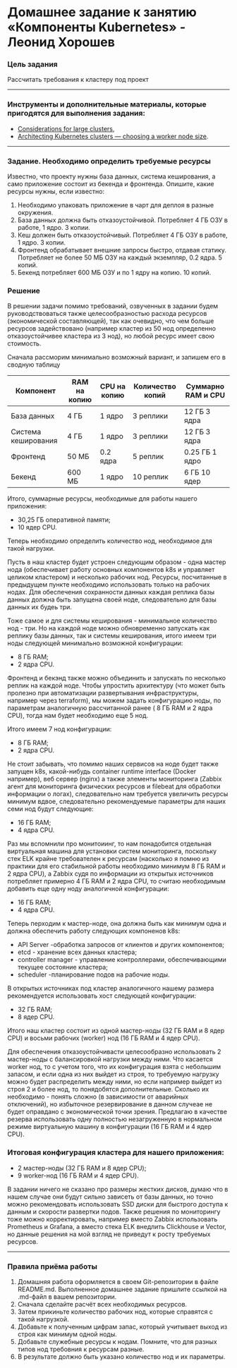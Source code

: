# Домашнее задание к занятию «Компоненты Kubernetes» - Леонид Хорошев

### Цель задания

Рассчитать требования к кластеру под проект

------

### Инструменты и дополнительные материалы, которые пригодятся для выполнения задания:

- [Considerations for large clusters](https://kubernetes.io/docs/setup/best-practices/cluster-large/),
- [Architecting Kubernetes clusters — choosing a worker node size](https://learnk8s.io/kubernetes-node-size).

------

### Задание. Необходимо определить требуемые ресурсы
Известно, что проекту нужны база данных, система кеширования, а само приложение состоит из бекенда и фронтенда. Опишите, какие ресурсы нужны, если известно:

1. Необходимо упаковать приложение в чарт для деплоя в разные окружения. 
2. База данных должна быть отказоустойчивой. Потребляет 4 ГБ ОЗУ в работе, 1 ядро. 3 копии. 
3. Кеш должен быть отказоустойчивый. Потребляет 4 ГБ ОЗУ в работе, 1 ядро. 3 копии. 
4. Фронтенд обрабатывает внешние запросы быстро, отдавая статику. Потребляет не более 50 МБ ОЗУ на каждый экземпляр, 0.2 ядра. 5 копий. 
5. Бекенд потребляет 600 МБ ОЗУ и по 1 ядру на копию. 10 копий.

### Решение

В решении задачи помимо требований, озвученных в задании будем руководствоваться также целесообразностью расхода ресурсов (экономической составляющей), так как очевидно, что чем больше ресурсов задействовано (например кластер из 50 нод определенно отказоустойчивее кластера из 3 нод), но любой ресурс имеет свою стоимость. 

Сначала рассморим минимально возможный вариант, и запишем его в сводную таблицу

|Компонент|	RAM на копию|	CPU на копию|	Количество копий|	Суммарно RAM и CPU |
|---------|-------------|-------------|-----------------|--------------------|
|База данных|	4 ГБ	|1 ядро|	3 реплики	|12 ГБ	3 ядра |
|Система кеширования|	4 ГБ	|1 ядро|	3 реплики |	12 ГБ	3 ядра|
|Фронтенд|	50 МБ|	0.2 ядра|	5 реплик|	0.25 ГБ	1 ядро |
| Бекенд |	600 МБ	| 1 ядро |	10 реплик |	6 ГБ	10 ядер |

Итого, суммарные ресурсы, необходимые для работы нашего приложения:
- 30,25 ГБ оперативной памяти;
- 10 ядер CPU.

Теперь необходимо определить количество нод, необходимое для такой нагрузки.

Пусть в наш кластер будет устроен следующим образом - одна мастер нода (обеспечивает работу основных компонентов k8s и управляет целиком кластером) и несколько рабочих нод. Ресурсы, посчитанные в предыдущем пункте необходимо использовать только на рабочих нодах. Для обеспечения сохранности данных каждая реплика базы данных должна быть запущена своей ноде, следовательно для базы данных их будеь три.

Тоже самое и для системы кеширования - минимальное количество нод - три. Но на каждой ноде можно обновременно запускать как реплику базы данных, так и системы кеширования, итого имеем три ноды следующей минимально возможной конфигурации:
- 8 ГБ RAM;
- 2 ядра CPU.

Фронтенд и бекэнд также можно объединить и запускать по несколько реплик на каждой ноде. Чтобы упростить архитектуру (что может быть пролезно при автоматизации развертывания инфраструктуры, например через terraform), мы можем задать конфигурацию ноды, по параметрам аналогичную рассчитанной ранее ( 8 ГБ RAM и 2 ядра CPU), тогда нам будет необходимо еще 5 нод.

Итого имеем 7 нод конфигурации:
- 8 ГБ RAM;
- 2 ядра CPU.

Не стоит забывать, что помимо наших сервисов на ноде будет также запущен k8s, какой-нибудь container runtime interface (Docker например),  веб сервер (nginx) а также элементы мониторинга (Zabbix агент для мониторинга физических ресурсов и filebeat для обработки информации о логах), следовательно нам требуется увеличить ресурсы минимум вдвое, следовательно рекомендуемые параметры для наших семи нод будут следующие:
- 16 ГБ RAM;
- 4 ядра CPU.

Раз мы вспомнили про монитоиинг, то нам понадобится отдельная виртуальная машина для установки систем мониторинга, поскольку стек ELK крайне требователен к ресурсам (насколько я помню из практики для его стабильной работы необходимо минимум 8 ГБ RAM и 2 ядра CPU), а Zabbix судя по информации из открытых источников потребляет примерно 4 ГБ RAM и 2 ядра CPU, то считаю необходимым добавить еще одну ноду аналогичной конфигурации:
- 16 ГБ RAM;
- 4 ядра CPU.

Теперь перходим к мастер-ноде, она должна быть как минимум одна и должна обеспечить работу следующих компоненов k8s:
- API Server -обработка запросов от клиентов и других компонентов;
- etcd - хранение всех данных кластера;
- сontroller manager - управление контроллерами, обеспечивающими текущее состояние кластера;
- scheduler -планирование подов на рабочие ноды.

В открытых источниках под кластер аналогичного нашему размера рекомендуется использовать хост следующей конфигурации:
- 32 ГБ RAM;
- 8 ядер CPU.

Итого наш кластер состоит из одной мастер-ноды (32 ГБ RAM и 8 ядер CPU) и восьми рабочих (worker) нод (16   ГБ RAM и 4 ядер CPU).

Для обеспечения отказоустойчивасти целесообразно использовать 2 мастер-ноды с балансировкой нагрузки между ними. Что касается worker нод, то с учетом того, что их конфигурация взята с небольшим запасом, и если одна из них выйдет из строя, то требуемую нагрузку можно будет распределить между ними, но если например выйдет из строя 2 и более нод, то понядобятся дополнительные. Сколько их необходимо - понять сложно (в зависимости от аварийных отключений), но избыточное резервирование в данном случеае не будет оправдано с экономической точки зрения. Предлагаю в качестве резерва использовать одну полностью незагруженную в нормальном режиме виртуальную машину в конфигурации (16   ГБ RAM и 4 ядер CPU).

### Итоговая конфигурация кластера для нашего приложения:
- 2 мастер-ноды (32 ГБ RAM и 8 ядер CPU);
- 9 worker-нод (16 ГБ RAM и 4 ядер CPU).

В задании ничего не сказано про размеры жестких дисков, думаю что в нашем случае они будут сильно зависеть от базы данных, но точно можно рекомендовать использовать SSD диски для быстрого доступа к данным и скорости развертки подов. Также решения по мониторингу тоже можно корректировать, например вместо Zabbix использовать Prometheus и Grafana, а вместо  стека ELK внедлить Clickhouse и Vector, но данные решения на мой взгляд не приведут к росту требуемых ресурсов.


----

### Правила приёма работы

1. Домашняя работа оформляется в своем Git-репозитории в файле README.md. Выполненное домашнее задание пришлите ссылкой на .md-файл в вашем репозитории.
2. Сначала сделайте расчёт всех необходимых ресурсов.
3. Затем прикиньте количество рабочих нод, которые справятся с такой нагрузкой.
4. Добавьте к полученным цифрам запас, который учитывает выход из строя как минимум одной ноды. 
5. Добавьте служебные ресурсы к нодам. Помните, что для разных типов нод требовния к ресурсам разные. 
6. В результате должно быть указано количество нод и их параметры.

